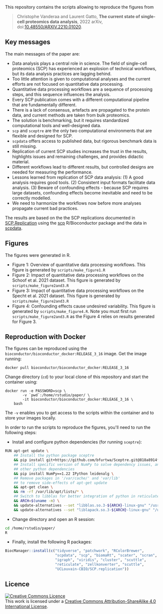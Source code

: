 This repository contains the scripts allowing to reproduce the
figures from 

> Christophe Vanderaa and Laurent Gatto, **The current state of 
> single-cell proteomics data analysis**, 2022 arXiv, 
> doi:[10.48550/ARXIV.2210.01020](https://arxiv.org/abs/2210.01020).

## Key messages

The main messages of the paper are:

- Data analysis plays a central role in science. The field of
  single-cell proteomics (SCP) has experienced an explosion of
  technical workflows, but its data analysis practices are lagging
  behind.
- Too little attention is given to computational analyses and the
  current efforts are not focused on quantitative data processing.
- Quantitative data processing workflows are a sequence of processing
  steps, and this sequence influences the analysis.
- Every SCP publication comes with a different computational pipeline
  that are fundamentally different.
- There is a lack of consensus, artefacts are propagated to the
  protein data, and current methods are taken from bulk proteomics.
- The solution is benchmarking, but it requires standardized
  computational tools and well-designed data.
- `scp` and `sceptre` are the only two computational environments that
  are flexible and designed for SCP.
- `scpdata` offers access to published data, but rigorous benchmark
  data is still missing.
- Replication of current SCP studies increases the trust in the
  results, highlights issues and remaining challenges, and provides
  didactic material.
- Different workflows lead to different results, but controlled designs
  are needed for measuring the performance.
- Lessons learned from replication of SCP data analysis: (1) A good
  analysis requires good tools. (2) Consistent input formats
  facilitate data analysis. (3) Beware of confounding effects -
  because SCP requires large datasets, confounding effects become
  inevitable and need to be correctly modelled.
- We need to harmonize the workflows now before more analyses
  propagate current bad practices.

The results are based on the the SCP replications documented in
[SCP.Replication](https://uclouvain-cbio.github.io/SCP.replication/)
using the [scp](https://uclouvain-cbio.github.io/scp/) R/Bioconductor
package and the data in
[scpdata](https://www.bioconductor.org/packages/release/data/experiment/html/scpdata.html).

## Figures

The figures were generated in R.

- Figure 1: Overview of quantitative data processing workflows. This figure is 
  generated by `scripts/make_figure1.R`
- Figure 2: Impact of quantitative data processing workflows on the Schoof et 
  al. 2021 dataset. This figure is generated by `scripts/make_figure2and3.R`
- Figure 3: Impact of quantitative data processing workflows on the Specht et 
  al. 2021 dataset. This figure is generated by `scripts/make_figure2and3.R`
- Figure 4: Confounding effects cause undesired variability. This figure is
  generated by `scripts/make_figure4.R`. Note you must first run 
  `scripts/make_figure2and3.R` as the Figure 4 relies on results generated for
  Figure 3.

## Reproduction with Docker

The figures can be reproduced using the
`bioconductor/bioconductor_docker:RELEASE_3_16` image. Get the image
running:

```
docker pull bioconductor/bioconductor_docker:RELEASE_3_16
```

Change directory (`cd`) to your local clone of this repository and
start the container using: 

```
docker run -e PASSWORD=scp \
		-v `pwd`:/home/rstudio/paper/ \
		-it bioconductor/bioconductor_docker:RELEASE_3_16 \
    bash
```

The `-v` enables you to get access to the scripts within the container
and to store your images locally. 

In order to run the scripts to reproduce the figures, you'll need to 
run the following steps: 

- Install and configure python dependencies (for running `sceptre`):

```bash
RUN apt-get update \
	## Install the python package sceptre
	&& pip install git+https://github.com/bfurtwa/Sceptre.git@818a8914fe87788642f9b0dcdb49991ba8a4506a \
    ## Install specific version of NumPy to solve dependency issues, and install 
	## other python dependencies
    && pip install NumPy==1.22 IPython leidenalg \ 
	## Remove packages in '/var/cache/' and 'var/lib'
	## to remove side-effects of apt-get update
	&& apt-get clean \
	&& rm -rf /var/lib/apt/lists/* \
	## Switch to libblas for better integration of python in reticulate. 
	&& ARCH=$(uname -m) \
	&& update-alternatives --set "libblas.so.3-${ARCH}-linux-gnu" "/usr/lib/${ARCH}-linux-gnu/blas/libblas.so.3" \
	&& update-alternatives --set "liblapack.so.3-${ARCH}-linux-gnu" "/usr/lib/${ARCH}-linux-gnu/lapack/liblapack.so.3"

```

- Change directory and open an R session:

```bash
cd /home/rstudio/paper/
R
```

- Finally, install the following R packages:

```r
BiocManager::install(c("tidyverse", "patchwork", "RColorBrewer", 
                       "scpdata", "scp", "biomaRt", "scater", "scran",
                       "igraph", "viridis", "cluster", "scuttle", 
                       "reticulate", "zellkonverter", "scuttle", 
                       "UCLouvain-CBIO/SCP.replication"))
```





## Licence

<a rel="license" href="http://creativecommons.org/licenses/by-sa/4.0/"><img alt="Creative Commons Licence" style="border-width:0" src="https://i.creativecommons.org/l/by-sa/4.0/80x15.png" /></a><br />This work is licensed under a <a rel="license" href="http://creativecommons.org/licenses/by-sa/4.0/">Creative Commons Attribution-ShareAlike 4.0 International License</a>.
